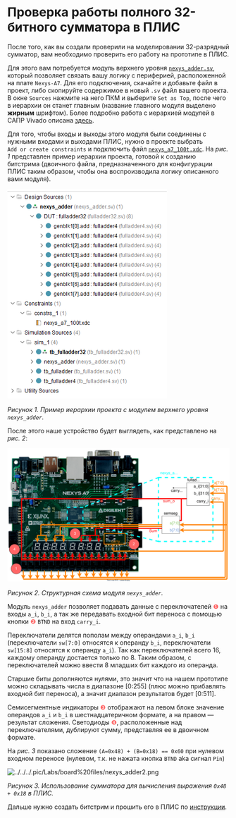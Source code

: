 # Проверка работы полного 32-битного сумматора в ПЛИС

После того, как вы создали проверили на моделировании 32-разрядный сумматор,
вам необходимо проверить его работу на прототипе в ПЛИС.

Для этого вам потребуется модуль верхнего уровня [`nexys_adder.sv`](nexys_adder.sv),
который позволяет связать вашу логику с периферией, расположенной на плате `Nexys-A7`.
Для его подключения, скачайте и добавьте файл в проект, либо скопируйте содержимое в новый
`.sv` файл вашего проекта. В окне `Sources` нажмите на него ПКМ и выберите `Set as Top`,
после чего в иерархии он станет главным (название главного модуля выделено **жирным** шрифтом).
Более подробно работа с иерархией модулей в САПР Vivado описана
[здесь](../../../Vivado%20Basics/How%20to%20use%20Source%20Window.md).

Для того, чтобы входы и выходы этого модуля были соединены с нужными входами и выходами ПЛИС,
нужно в проекте выбрать `Add or create constraints` и подключить файл
[`nexys_a7_100t.xdc`](nexys_a7_100t.xdc). На _рис. 1_ представлен пример иерархии проекта,
готовой к созданию битстрима (двоичного файла, предназначенного для конфигурации ПЛИС таким образом,
чтобы она воспроизводила логику описанного вами модуля).

![../../../.pic/Labs/board%20files/nexys_adder0.png](../../../.pic/Labs/board%20files/nexys_adder0.png)

_Рисунок 1. Пример иерархии проекта с модулем верхнего уровня `nexys_adder`._

После этого наше устройство будет выглядеть, как представлено на _рис. 2_:

![../../../.pic/Labs/board%20files/nexys_adder1.drawio.svg](../../../.pic/Labs/board%20files/nexys_adder1.drawio.svg)

_Рисунок 2. Структурная схема модуля `nexys_adder`._

Модуль `nexys_adder` позволяет подавать данные с переключателей <span style="color:#FF6666;">❶</span> на входы `a_i`, `b_i`,
а так же передавать входной бит переноса с помощью кнопки <span style="color:#FF6666;">❷</span> `BTND` на вход `carry_i`.

Переключатели делятся пополам между операндами `a_i`, `b_i` (переключатели `sw[7:0]` относятся к
операнду `b_i`, переключатели `sw[15:8]` относятся к операнду `a_i`). Так как переключателей
всего 16, каждому операнду достается только по 8. Таким образом, с переключателей можно ввести
8 младших бит каждого из операнда.

Старшие биты дополняются нулями, это значит что на нашем прототипе можно складывать числа в
диапазоне [0:255] (плюс можно прибавлять входной бит переноса),
а значит диапазон результатов будет [0:511].

Семисегментные индикаторы <span style="color:#FF6666;">❸</span> отображают на левом блоке значение операндов `a_i` и `b_i`
в шестнадцатеричном формате, а на правом — результат сложения. Светодиоды <span style="color:#FF6666;">❹</span>,
расположенные над переключателями, дублируют сумму, представляя ее в двоичном формате.

На _рис. 3_ показано сложение `(A=0x48) + (B=0x18) == 0x60` при нулевом входном переносе
(нулевом, т.к. не нажата кнопка `BTND` aka сигнал `Pin`)

![../../../.pic/Labs/board%20files/nexys_adder2.png](../../../.pic/Labs/board%20files/nexys_adder2.png)

_Рисунок 3. Использование сумматора для вычисления выражения `0x48 + 0x18` в ПЛИС._

Дальше нужно создать битстрим и прошить его в ПЛИС по
[инструкции](../../../Vivado%20Basics/How%20to%20program%20an%20fpga%20board.md).
